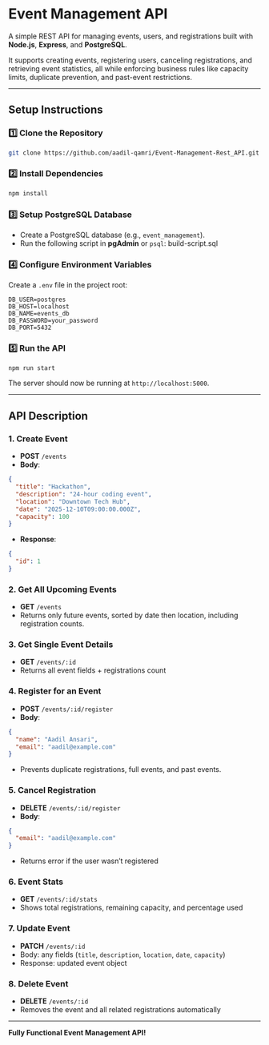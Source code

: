 # Event Management API

A simple REST API for managing events, users, and registrations built with **Node.js**, **Express**, and **PostgreSQL**.  

It supports creating events, registering users, canceling registrations, and retrieving event statistics, all while enforcing business rules like capacity limits, duplicate prevention, and past-event restrictions.

---

## Setup Instructions

### 1️⃣ Clone the Repository
```bash
git clone https://github.com/aadil-qamri/Event-Management-Rest_API.git
```

### 2️⃣ Install Dependencies
```bash
npm install
```

### 3️⃣ Setup PostgreSQL Database
- Create a PostgreSQL database (e.g., `event_management`).
- Run the following script in **pgAdmin** or `psql`: build-script.sql


### 4️⃣ Configure Environment Variables
Create a `.env` file in the project root:

```
DB_USER=postgres
DB_HOST=localhost
DB_NAME=events_db
DB_PASSWORD=your_password
DB_PORT=5432
```

### 5️⃣ Run the API
```bash
npm run start
```

The server should now be running at `http://localhost:5000`.

---

## API Description

### 1. Create Event
- **POST** `/events`
- **Body**: 
```json
{
  "title": "Hackathon",
  "description": "24-hour coding event",
  "location": "Downtown Tech Hub",
  "date": "2025-12-10T09:00:00.000Z",
  "capacity": 100
}
```
- **Response**:
```json
{
  "id": 1
}
```

### 2. Get All Upcoming Events
- **GET** `/events`
- Returns only future events, sorted by date then location, including registration counts.

### 3. Get Single Event Details
- **GET** `/events/:id`
- Returns all event fields + registrations count

### 4. Register for an Event
- **POST** `/events/:id/register`
- **Body**:
```json
{
  "name": "Aadil Ansari",
  "email": "aadil@example.com"
}
```
- Prevents duplicate registrations, full events, and past events.

### 5. Cancel Registration
- **DELETE** `/events/:id/register`
- **Body**:
```json
{
  "email": "aadil@example.com"
}
```
- Returns error if the user wasn’t registered

### 6. Event Stats
- **GET** `/events/:id/stats`
- Shows total registrations, remaining capacity, and percentage used

### 7. Update Event
- **PATCH** `/events/:id`
- Body: any fields (`title`, `description`, `location`, `date`, `capacity`)  
- Response: updated event object  

### 8. Delete Event
- **DELETE** `/events/:id`  
- Removes the event and all related registrations automatically  

---

**Fully Functional Event Management API!**
